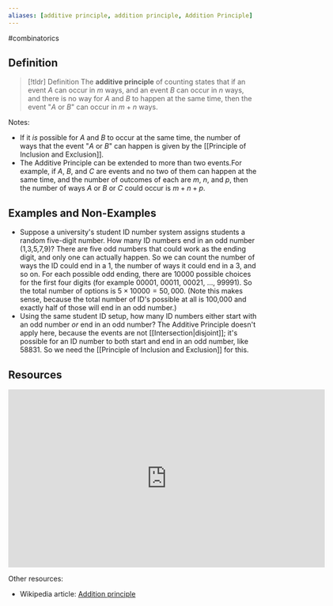 ```yaml
---
aliases: [additive principle, addition principle, Addition Principle]
--- 
```


#combinatorics

## Definition 

> [!tldr] Definition
> The **additive principle** of counting states that if an event $A$ can occur in $m$ ways, and an event $B$ can occur in $n$ ways, and there is no way for $A$ and $B$ to happen at the same time, then the event "$A$ or $B$" can occur in $m+n$ ways. 

Notes: 
* If it *is* possible for $A$ and $B$ to occur at the same time, the number of ways that the event "$A$ or $B$" can happen is given by the [[Principle of Inclusion and Exclusion]]. 
* The Additive Principle can be extended to more than two events.For example, if $A$, $B$, and $C$ are events and no two of them can happen at the same time, and the number of outcomes of each are $m$, $n$, and $p$, then the number of ways $A$ or $B$ or $C$ could occur is $m + n + p$. 

## Examples and Non-Examples

- Suppose a university's student ID number system assigns students a random five-digit number. How many ID numbers end in an odd number (1,3,5,7,9)? There are five odd numbers that could work as the ending digit, and only one can actually happen. So we can count the number of ways the ID could end in a 1, the number of ways it could end in a 3, and so on. For each possible odd ending, there are 10000 possible choices for the first four digits (for example 00001, 00011, 00021, ..., 99991). So the total number of options is $5 \times 10000 = 50,000$. (Note this makes sense, because the total number of ID's possible at all is 100,000 and exactly half of those will end in an odd number.)
- Using the same student ID setup, how many ID numbers either start with an odd number *or* end in an odd number? The Additive Principle doesn't apply here, because the events are not [[Intersection|disjoint]]; it's possible for an ID number to both start and end in an odd number, like 58831. So we need the [[Principle of Inclusion and Exclusion]] for this. 


## Resources 

<iframe title="vimeo-player" src="https://player.vimeo.com/video/618309204?h=17b1d061c9" width="640" height="360" frameborder="0"    allowfullscreen></iframe>

Other resources: 
- Wikipedia article: [Addition principle](https://en.wikipedia.org/wiki/Addition_principle)

